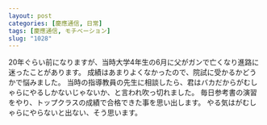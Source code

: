 ```yaml
---
layout: post
categories: [慶應通信, 日常]
tags: [慶應通信, モチベーション]
slug: "1028"
---
```

20年ぐらい前になりますが、当時大学4年生の6月に父がガンで亡くなり進路に迷ったことがあります。
成績はあまりよくなかったので、院試に受かるかどうかで悩みました。
当時の指導教員の先生に相談したら、君はバカだからがむしゃらにやるしかないじゃないか、と言われ吹っ切れました。
毎日参考書の演習をやり、トップクラスの成績で合格できた事を思い出します。
やる気はがむしゃらにやらないと出ない、そう思います。